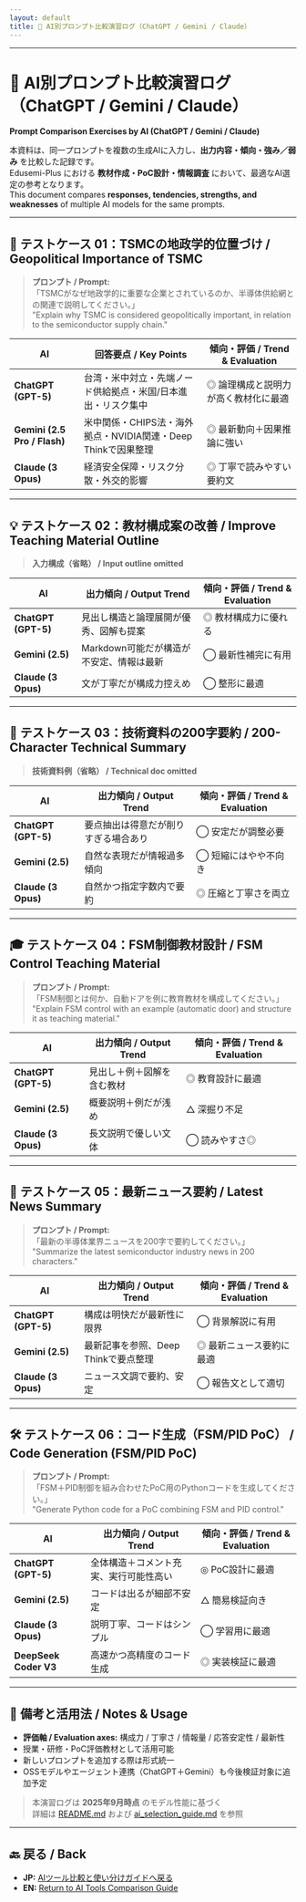 ```yaml
---
layout: default
title: 🧪 AI別プロンプト比較演習ログ（ChatGPT / Gemini / Claude）
---
```


---

# 🧪 AI別プロンプト比較演習ログ（ChatGPT / Gemini / Claude）  
**Prompt Comparison Exercises by AI (ChatGPT / Gemini / Claude)**

本資料は、同一プロンプトを複数の生成AIに入力し、**出力内容・傾向・強み／弱み** を比較した記録です。  
Edusemi-Plus における **教材作成・PoC設計・情報調査** において、最適なAI選定の参考となります。  
This document compares **responses, tendencies, strengths, and weaknesses** of multiple AI models for the same prompts.

---

## 🧠 テストケース 01：TSMCの地政学的位置づけ / Geopolitical Importance of TSMC

> **プロンプト / Prompt:**  
> 「TSMCがなぜ地政学的に重要な企業とされているのか、半導体供給網との関連で説明してください。」  
> "Explain why TSMC is considered geopolitically important, in relation to the semiconductor supply chain."

| AI | 回答要点 / Key Points | 傾向・評価 / Trend & Evaluation |
|----|----------------------|----------------------------------|
| **ChatGPT (GPT-5)** | 台湾・米中対立・先端ノード供給拠点・米国/日本進出・リスク集中 | ◎ 論理構成と説明力が高く教材化に最適 |
| **Gemini (2.5 Pro / Flash)** | 米中関係・CHIPS法・海外拠点・NVIDIA関連・Deep Thinkで因果整理 | ◎ 最新動向＋因果推論に強い |
| **Claude (3 Opus)** | 経済安全保障・リスク分散・外交的影響 | ◎ 丁寧で読みやすい要約文 |

---

## 💡 テストケース 02：教材構成案の改善 / Improve Teaching Material Outline

> **入力構成（省略） / Input outline omitted**

| AI | 出力傾向 / Output Trend | 傾向・評価 / Trend & Evaluation |
|----|------------------------|----------------------------------|
| **ChatGPT (GPT-5)** | 見出し構造と論理展開が優秀、図解も提案 | ◎ 教材構成力に優れる |
| **Gemini (2.5)** | Markdown可能だが構造が不安定、情報は最新 | ◯ 最新性補完に有用 |
| **Claude (3 Opus)** | 文が丁寧だが構成力控えめ | ◯ 整形に最適 |

---

## 📘 テストケース 03：技術資料の200字要約 / 200-Character Technical Summary

> **技術資料例（省略） / Technical doc omitted**

| AI | 出力傾向 / Output Trend | 傾向・評価 / Trend & Evaluation |
|----|------------------------|----------------------------------|
| **ChatGPT (GPT-5)** | 要点抽出は得意だが削りすぎる場合あり | ◯ 安定だが調整必要 |
| **Gemini (2.5)** | 自然な表現だが情報過多傾向 | ◯ 短縮にはやや不向き |
| **Claude (3 Opus)** | 自然かつ指定字数内で要約 | ◎ 圧縮と丁寧さを両立 |

---

## 🎓 テストケース 04：FSM制御教材設計 / FSM Control Teaching Material

> **プロンプト / Prompt:**  
> 「FSM制御とは何か、自動ドアを例に教育教材を構成してください。」  
> "Explain FSM control with an example (automatic door) and structure it as teaching material."

| AI | 出力傾向 / Output Trend | 傾向・評価 / Trend & Evaluation |
|----|------------------------|----------------------------------|
| **ChatGPT (GPT-5)** | 見出し＋例＋図解を含む教材 | ◎ 教育設計に最適 |
| **Gemini (2.5)** | 概要説明＋例だが浅め | △ 深掘り不足 |
| **Claude (3 Opus)** | 長文説明で優しい文体 | ◯ 読みやすさ◎ |

---

## 📰 テストケース 05：最新ニュース要約 / Latest News Summary

> **プロンプト / Prompt:**  
> 「最新の半導体業界ニュースを200字で要約してください。」  
> "Summarize the latest semiconductor industry news in 200 characters."

| AI | 出力傾向 / Output Trend | 傾向・評価 / Trend & Evaluation |
|----|------------------------|----------------------------------|
| **ChatGPT (GPT-5)** | 構成は明快だが最新性に限界 | ◯ 背景解説に有用 |
| **Gemini (2.5)** | 最新記事を参照、Deep Thinkで要点整理 | ◎ 最新ニュース要約に最適 |
| **Claude (3 Opus)** | ニュース文調で要約、安定 | ◯ 報告文として適切 |

---

## 🛠 テストケース 06：コード生成（FSM/PID PoC） / Code Generation (FSM/PID PoC)

> **プロンプト / Prompt:**  
> 「FSM＋PID制御を組み合わせたPoC用のPythonコードを生成してください。」  
> "Generate Python code for a PoC combining FSM and PID control."

| AI | 出力傾向 / Output Trend | 傾向・評価 / Trend & Evaluation |
|----|------------------------|----------------------------------|
| **ChatGPT (GPT-5)** | 全体構造＋コメント充実、実行可能性高い | ◎ PoC設計に最適 |
| **Gemini (2.5)** | コードは出るが細部不安定 | △ 簡易検証向き |
| **Claude (3 Opus)** | 説明丁寧、コードはシンプル | ◯ 学習用に最適 |
| **DeepSeek Coder V3** | 高速かつ高精度のコード生成 | ◎ 実装検証に最適 |

---

## 📝 備考と活用法 / Notes & Usage

- **評価軸 / Evaluation axes:** 構成力 / 丁寧さ / 情報量 / 応答安定性 / 最新性  
- 授業・研修・PoC評価教材として活用可能  
- 新しいプロンプトを追加する際は形式統一  
- OSSモデルやエージェント連携（ChatGPT＋Gemini）も今後検証対象に追加予定

> 本演習ログは **2025年9月時点** のモデル性能に基づく  
> 詳細は [README.md](./README.md) および [ai_selection_guide.md](./ai_selection_guide.md) を参照

---

## 🔙 戻る / Back
- **JP:** [AIツール比較と使い分けガイドへ戻る](./README.md)  
- **EN:** [Return to AI Tools Comparison Guide](./README.md)

